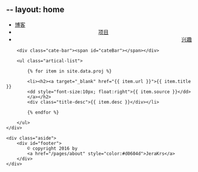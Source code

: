 --
layout: home
---

<div class="index-content proj">
	<div class="section">
		<ul class="artical-cate">
		    <li style="text-align:left"><a href="/"><span>博客</span></a></li>
            <li class="on" style="text-align:center"><a href="/pages/project"><span>项目</span></a></li>
            <li style="text-align:right"><a href="/pages/habit"><span>兴趣</span></a></li>
		</ul>

		<div class="cate-bar"><span id="cateBar"></span></div>

		<ul class="artical-list">

			{% for item in site.data.proj %}

			<li><h2><a target="_blank" href="{{ item.url }}">{{ item.title }}
			<dd style="font-size:10px; float:right">{{ item.source }}</dd>
			</a></h2>
			<div class="title-desc">{{ item.desc }}</div></li>

			{% endfor %}

		</ul>
	</div>

	<div class="aside">
		<div id="footer">
			© copyright 2016 by 
			<a href="/pages/about" style="color:#d0604d">JeraKrs</a>
		</div>
	</div>
</div>
